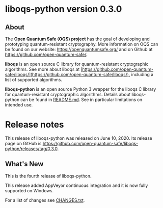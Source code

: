 liboqs-python version 0.3.0
===========================

About
-----

The **Open Quantum Safe (OQS) project** has the goal of developing and prototyping quantum-resistant cryptography. More information on OQS can be found on our website: https://openquantumsafe.org/ and on Github at https://github.com/open-quantum-safe/.  

**liboqs** is an open source C library for quantum-resistant cryptographic algorithms. See more about liboqs at [https://github.com/open-quantum-safe/liboqs/](https://github.com/open-quantum-safe/liboqs/), including a list of supported algorithms.

**liboqs-python** is an open source Python 3 wrapper for the liboqs C library for quantum-resistant cryptographic algorithms. Details about liboqs-python can be found in [README.md](https://github.com/open-quantum-safe/liboqs-python/blob/master/README.md). See in particular limitations on intended use.

Release notes
=============

This release of liboqs-python was released on June 10, 2020. Its release page on GitHub is https://github.com/open-quantum-safe/liboqs-python/releases/tag/0.3.0.

What's New
----------

This is the fourth release of liboqs-python. 

This release added AppVeyor continuous integration and it is now fully supported on Windows.

For a list of changes see [CHANGES.txt](https://github.com/open-quantum-safe/liboqs-python/blob/master/CHANGES.txt).
